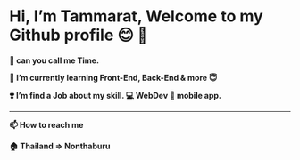  <h1> Hi, I’m Tammarat, Welcome to my Github profile 😊 👋 
  
<h4>

  👀 can you call me Time.

  🌱 I’m currently learning Front-End, Back-End & more :innocent:


  :heavy_heart_exclamation: I’m find a Job about my skill.
 :computer: WebDev  :iphone: mobile app.
  
  
  
 ___________________________
  
📫 How to reach me 
   
  

:house: Thailand => Nonthaburu
<!---
krillato/krillato is a ✨ special ✨ repository because its `README.md` (this file) appears on your GitHub profile.
You can click the Preview link to take a look at your changes.
--->
